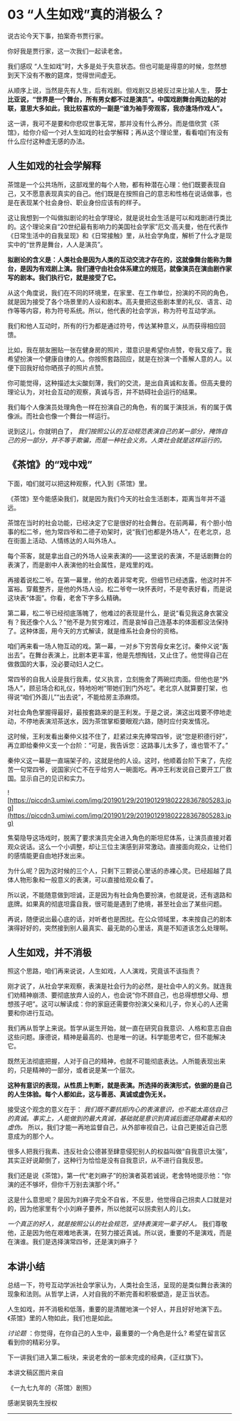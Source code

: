 # 03 “人生如戏”真的消极么？

说古论今天下事，拍案奇书贾行家。

你好我是贾行家，这一次我们一起读老舍。

我们感叹 “人生如戏”时，大多是处于失意状态。但也可能是得意的时候，忽然想到天下没有不散的筵席，觉得世间虚无。

从顺序上说，当然是先有人生，后有戏剧。但戏剧又总被反过来比喻人生， **莎士比亚说，“世界是一个舞台，所有男女都不过是演员”。中国戏剧舞台两边贴的对联，意思大多如此，我比较喜欢的一副是“谁为袖手旁观客，我亦逢场作戏人”。**

这一讲，我可不是要和你悲叹世事无常，那并没有什么养分。而是借欣赏《茶馆》，给你介绍一个对人生如戏的社会学解释；再从这个理论里，看看咱们有没有什么应付这种虚无感的办法。

## 人生如戏的社会学解释

茶馆是一个公共场所，这部戏里的每个人物，都有种潜在心理：他们既要表现自己，又不愿意表现真实的自己。他们既是在按照自己的意志和性格在说话做事，也是在表现某个社会身份、职业身份应该有的样子。

这让我想到一个叫做拟剧论的社会学理论，就是说社会生活是可以和戏剧进行类比的。这个理论来自“20世纪最有影响力的美国社会学家”厄文·高夫曼，他在代表作《日常生活中的自我呈现》和《日常接触》里，从社会学角度，解析了什么才是现实中的“世界是舞台，人人是演员”。

 **拟剧论的含义是：人类社会是因为人类的互动交流才存在的，这就像舞台能称为舞台，是因为有戏剧上演。我们遵守由社会体系建立的规范，就像演员在演由剧作家写的剧本。我们执行它，就是接受了它。**

从这个角度说，我们在不同的环境里，在家里、在工作单位，扮演的不同的角色，就是因为接受了各个场景里的人设和剧本。高夫曼把这些剧本里的礼仪、语言、动作等等内容，称为符号系统。所以，他代表的社会学派，称为符号互动学派。

我们和他人互动时，所有的行为都是通过符号，传达某种意义，从而获得相应回馈。

比如，我在朋友圈贴一张在健身房的照片，潜意识是希望你点赞，夸我又瘦了。我希望扮演一个健康自律的人。你按照套路回应，就是在扮演一个善解人意的人。以便下回我好给你晒孩子的照片点赞。

你可能觉得，这种描述太尖酸刻薄，我们的交流，是出自真诚和友善。但高夫曼的理论认为，对社会互动的观察，真诚与否，并不妨碍社会运行的结果。

我们每个人像演员处理角色一样在扮演自己的角色，有的属于演技派，有的属于偶像派。而社会也像一个舞台一样运行。

说到这儿，你就明白了， *我们按照公认的互动规范表演自己的某一部分，掩饰自己的另一部分，并不等于欺骗，而是一种社会义务。人类社会就是这样运行的。*

## 《茶馆》的“戏中戏”

下面，咱们就可以把这种观察，代入到《茶馆》里。

《茶馆》至今能感染我们，就是因为我们今天的社会生活剧本，距离当年并不遥远。

茶馆在当时的社会功能，已经决定了它是很好的社会舞台。在前两幕，有个胆小怕事的松二爷，他为常四爷和二德子劝架时，说“我们也都是外场人”，在老北京，总在街面上活动、人情练达的人叫外场人。

每个茶客，就是拿出自己的外场人设来表演的——这里说的表演，不是话剧舞台的表演了，而是剧中人表演他的社会属性，是戏里的戏。

再接着说松二爷。在第一幕里，他的衣着非常考究，但细节已经透露，他这时并不富裕。穿戴整齐，是他的外场人设。松二爷夸一块怀表时，不是夸表好看，而是说这块表“体面”。你看，老舍下字多么精确。

第二幕，松二爷已经彻底落魄了，他难过的表现是什么，是说“看见我这身衣裳没有？我还像个人么？”他不是为贫穷难过，而是哀悼自己连基本的体面都没法保持了。这种体面，用今天的方式解读，就是维系社会身份的资格。

咱们再来看一场人物互动的戏。第一幕，一对乡下穷苦母女来乞讨。秦仲义说“轰出去”。在舞台表演上，比剧本更丰富，他是先想掏钱，又止住了。他觉得自己在做救国的大事，没必要动妇人之仁。

常四爷的自我人设是我行我素，仗义执言，立刻施舍了两碗烂肉面。但他也是“外场人”，顾忌场合和礼仪，特地吩咐“带她们到门外吃”。老北京人就算要打架，也得说“咱们外面儿”“出去说”，不能给房主添麻烦。

对社会角色掌握得最好，最按套路来的是王利发。于是之说，演这出戏要不停地走动，不停地表演沏茶送水，因为茶馆掌柜要眼观六路，随时应付突发情况。

这时候，王利发看出秦仲义挂不住了，赶紧过来先捧常四爷，说“您是积德行好”，再立即给秦仲义支一个台阶：“可是，我告诉您：这路事儿太多了，谁也管不了。”

秦仲义这一幕是一直端架子的，这就是他的人设。这时，他顺着台阶下来了，先挖苦一句常四爷，说国家兴亡不在乎给穷人一碗面吃。再冲王利发说自己要开工厂救国。显示自己的见识和实力。

![https://piccdn3.umiwi.com/img/201901/29/201901291802228367805283.jpg](https://piccdn3.umiwi.com/img/201901/29/201901291802228367805283.jpg)

焦菊隐导这场戏时，脱离了要求演员完全进入角色的斯坦尼体系，让演员直接对着观众说话。这么一个小调整，却让三位主演感到非常激动。直接面向观众，让他们的感情能更自由地抒发出来。

为什么呢？因为这时候的三个人，只剩下三颗说心里话的赤裸心灵。已经超越了具体人物形象和一般意义的表演，可以直接给观众看了。

所以说，不能随意做到坦诚，正是因为有社会角色要扮演，也就是说，还有退路和底牌。如果真的彻底坦露自我，很可能是遇到了绝境，甚至社会出了某些问题。

再说，随便说出最心底的话，对听者也是困扰。在公众领域里，本来按自己的剧本演得好好的，突然接到别人最真实、最无助的心里话，真是不知道该怎么处理啊。

## 人生如戏，并不消极

照这个思路，咱们再来说说，人生如戏，人人演戏，究竟该不该指责？

刚才说了，从社会学来观察，表演是社会行为的必然，是社会中人的义务。就连我们劝精神崩溃、要彻底放弃人设的人，也会说“你不顾自己，也总得想想父母、想想孩子吧”。这可以解读成：你的家庭还需要你扮演父亲和儿子，你关心的人还需要和你进行互动。

我们再从哲学上来说。哲学从诞生开始，就一直在研究自我意识、人格和意志自由这些问题。康德说，精神是最高的、也是唯一的谜。科学能思考它，但不能解决它。

既然无法彻底把握，人对于自己的精神，也就不可能彻底表达。人所能表现出来的，只是精神的一部分，或者说是某一个层次。

 **这种有意识的表现，从性质上判断，就是表演。所选择的表演形式，依据的是自己的人生体验。每个人都如此，这与善恶、真诚或虚伪无关。**

接受这个观念的意义在于： *我们既不要抗拒内心的表演意识，也不能太高估自己的真诚。事实上，人能做到的最大真诚，基础就是意识到真诚后面还隐藏着未知的虚伪。* 所以，我们才能一再地监督自己，从外部审视自己，让自己更接近自己愿意成为的那个人。

很多人把我行我素、违反社会公德甚至肆意侵犯别人的权益叫做“自我意识太强”，其实正好说颠倒了，这种行为恰恰是没有自我意识，从不进行自我反思。

我们还是说《茶馆》，第一代“老刘麻子”的扮演者英若诚说，老舍特地提示他：“你演的还不够坏，但你千万别去演那个坏。”

这是什么意思呢？是因为刘麻子完全不自省，不反思，他觉得自己拐卖人口就是对的，因为他家里有个小刘麻子要养，所以他就可以拐卖别人的儿女。

 *一个真正的好人，就是按照公认的社会规范，坚持表演完一辈子好人。* 我们尊敬他，正是因为他在艰难地表演，在努力接近真诚。所以说，重要的不是演戏，而是在演谁。我们是选择演常四爷，还是演刘麻子？

## 本讲小结

总结一下，符号互动学派社会学家认为，人类社会生活，呈现的是类似舞台表演的现象和法则。从哲学上讲，人对自我的不断完善和积极塑造，是正当状态。

人生如戏，并不消极和低落，重要的是清醒地演一个好人，并且好好地演下去。《茶馆》里的人物如此，我们也是如此。

 *讨论题* ：你觉得，在你自己的人生中，最重要的一个角色是什么? 希望在留言区看到你的精彩分享。

下一讲我们进入第二板块，来说老舍的一部未完成的经典，《正红旗下》。

本讲文稿区图片来自

《一九七九年的〈茶馆〉剧照》

感谢吴钢先生授权

---
